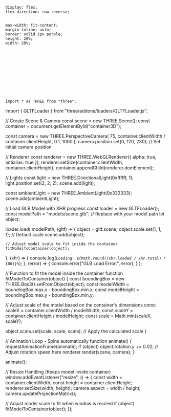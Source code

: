     display: flex;
    flex-direction: row-reverse;


    max-width: fit-content;
    margin-inline: auto;
    border: solid 1px purple;
    height: 20%;
    width: 20%;












    import * as THREE from "three";
import { GLTFLoader } from "three/addons/loaders/GLTFLoader.js";

// Create Scene & Camera
const scene = new THREE.Scene();
const container = document.getElementById("container3D");

const camera = new THREE.PerspectiveCamera(
  75,
  container.clientWidth / container.clientHeight,
  0.1,
  1000
);
camera.position.set(0, 120, 230); // Set initial camera position

// Renderer
const renderer = new THREE.WebGLRenderer({ alpha: true, antialias: true });
renderer.setSize(container.clientWidth, container.clientHeight);
container.appendChild(renderer.domElement);

// Lights
const light = new THREE.DirectionalLight(0xffffff, 1);
light.position.set(2, 2, 2);
scene.add(light);

const ambientLight = new THREE.AmbientLight(0x333333);
scene.add(ambientLight);

// Load GLB Model with XHR progress
const loader = new GLTFLoader();
const modelPath = "models/scene.glb"; // Replace with your model path
let object;

loader.load(
  modelPath,
  (gltf) => {
    object = gltf.scene;
    object.scale.set(1, 1, 1); // Default scale
    scene.add(object);

    // Adjust model scale to fit inside the container
    fitModelToContainer(object);
  },
  (xhr) => {
    console.log(`Loading: ${Math.round((xhr.loaded / xhr.total) * 100)}%`);
  },
  (error) => {
    console.error("GLB Load Error:", error);
  }
);

// Function to fit the model inside the container
function fitModelToContainer(object) {
  const boundingBox = new THREE.Box3().setFromObject(object);
  const modelWidth = boundingBox.max.x - boundingBox.min.x;
  const modelHeight = boundingBox.max.y - boundingBox.min.y;

  // Adjust scale of the model based on the container's dimensions
  const scaleX = container.clientWidth / modelWidth;
  const scaleY = container.clientHeight / modelHeight;
  const scale = Math.min(scaleX, scaleY);

  object.scale.set(scale, scale, scale); // Apply the calculated scale
}

// Animation Loop - Spins automatically
function animate() {
  requestAnimationFrame(animate);
  if (object) object.rotation.y += 0.02; // Adjust rotation speed here
  renderer.render(scene, camera);
}

animate();

// Resize Handling (Keeps model inside container)
window.addEventListener("resize", () => {
  const width = container.clientWidth;
  const height = container.clientHeight;
  renderer.setSize(width, height);
  camera.aspect = width / height;
  camera.updateProjectionMatrix();

  // Adjust model scale to fit when window is resized
  if (object) fitModelToContainer(object);
});
